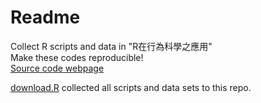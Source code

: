 # Readme
Collect R scripts and data in "R在行為科學之應用"  
Make these codes reproducible!  
[Source code webpage](http://myweb.ncku.edu.tw/~cpcheng/Rbook/index.htm)  

[download.R](download.R) collected all scripts and data sets to this repo.  